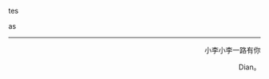 tes



as 











------

<p align="right" color="orange">	小李小李一路有你</p><p align="right" color="orange">	Dian。</p>	

